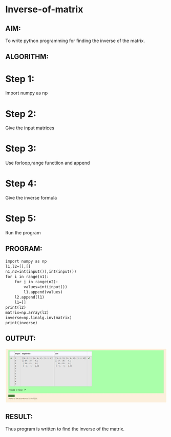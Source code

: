 # Inverse-of-matrix

## AIM:
To write python programming for finding the inverse of the matrix.
## ALGORITHM:
# Step 1:
Import numpy as np
# Step 2:
Give the input matrices
# Step 3:
Use forloop,range functiion and append
# Step 4:
Give the inverse formula
# Step 5:
Run the program


## PROGRAM:
```
import numpy as np
l1,l2=[],[]
n1,n2=int(input()),int(input())
for i in range(n1):
    for j in range(n2):
        values=int(input())
        l1.append(values)
    l2.append(l1)
    l1=[]
print(l2)
matrix=np.array(l2)
inverse=np.linalg.inv(matrix)
print(inverse)
```

## OUTPUT:
![github logo](invmat.jpg)
## RESULT:
Thus program is written to find the inverse of the matrix.
